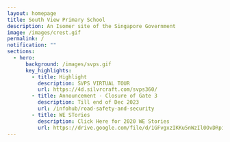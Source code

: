 ```yaml
---
layout: homepage
title: South View Primary School
description: An Isomer site of the Singapore Government
image: /images/crest.gif
permalink: /
notification: ""
sections:
  - hero:
      background: /images/svps.gif
      key_highlights:
        - title: Highlight
          description: SVPS VIRTUAL TOUR
          url: https://4d.silvrcraft.com/svps360/
        - title: Announcement - Closure of Gate 3
          description: Till end of Dec 2023
          url: /infohub/road-safety-and-security
        - title: WE STories
          description: Click Here for 2020 WE Stories
          url: https://drive.google.com/file/d/1GFvgxzIKKu5nWzIl0OvDRpiRiHYr3Yfq/view
---
```

